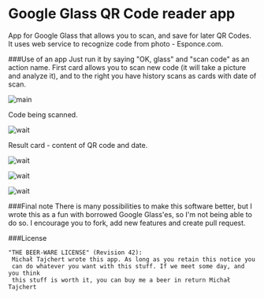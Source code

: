 Google Glass QR Code reader app
============

App for Google Glass that allows you to scan, and save for later QR Codes. It uses web service to recognize code from photo - Esponce.com.

###Use of an app
Just run it by saying "OK, glass" and "scan code" as an action name. First card allows you to scan new code (it will take a picture and analyze it), and to the right you have history scans as cards with date of scan.


![main](https://raw.githubusercontent.com/tajchert/Glass_QRCards/master/screenshots/main.jpg)

Code being scanned.

![wait](https://raw.githubusercontent.com/tajchert/Glass_QRCards/master/screenshots/wait.jpg)

Result card - content of QR code and date.

![wait](https://raw.githubusercontent.com/tajchert/Glass_QRCards/master/screenshots/fun_code.jpg)

![wait](https://raw.githubusercontent.com/tajchert/Glass_QRCards/master/screenshots/code_one.jpg)

![wait](https://raw.githubusercontent.com/tajchert/Glass_QRCards/master/screenshots/code_two.jpg)

###Final note
There is many possibilities to make this software better, but I wrote this as a fun with borrowed Google Glass'es, so I'm not being able to do so. I encourage you to fork, add new features and create pull request.

###License
<pre lang="no-highlight"><code>"THE BEER-WARE LICENSE" (Revision 42):
 Michał Tajchert wrote this app. As long as you retain this notice you
 can do whatever you want with this stuff. If we meet some day, and you think
 this stuff is worth it, you can buy me a beer in return Michał Tajchert</code></pre>
